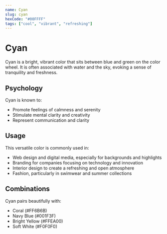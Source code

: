 ```yaml
---
name: Cyan
slug: cyan
hexCode: "#00FFFF"
tags: ["cool", "vibrant", "refreshing"]
---
```


# Cyan

Cyan is a bright, vibrant color that sits between blue and green on the color wheel. It is often associated with water and the sky, evoking a sense of tranquility and freshness.

## Psychology

Cyan is known to:
- Promote feelings of calmness and serenity
- Stimulate mental clarity and creativity
- Represent communication and clarity

## Usage

This versatile color is commonly used in:
- Web design and digital media, especially for backgrounds and highlights
- Branding for companies focusing on technology and innovation
- Interior design to create a refreshing and open atmosphere
- Fashion, particularly in swimwear and summer collections

## Combinations

Cyan pairs beautifully with:
- Coral (#FF6B6B)
- Navy Blue (#001F3F)
- Bright Yellow (#FFEA00)
- Soft White (#F0F0F0)